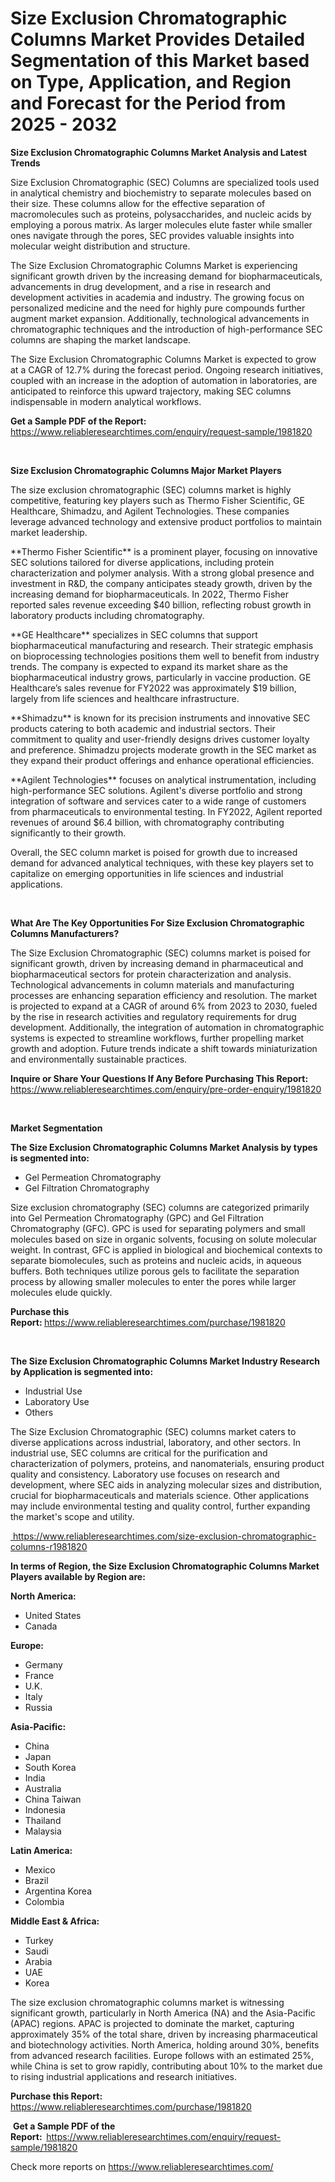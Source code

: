 <p><h1>Size Exclusion Chromatographic Columns Market Provides Detailed Segmentation of this Market based on Type, Application, and Region and Forecast for the Period from 2025 - 2032</h1></p><p><strong>Size Exclusion Chromatographic Columns Market Analysis and Latest Trends</strong></p>
<p><p>Size Exclusion Chromatographic (SEC) Columns are specialized tools used in analytical chemistry and biochemistry to separate molecules based on their size. These columns allow for the effective separation of macromolecules such as proteins, polysaccharides, and nucleic acids by employing a porous matrix. As larger molecules elute faster while smaller ones navigate through the pores, SEC provides valuable insights into molecular weight distribution and structure.</p><p>The Size Exclusion Chromatographic Columns Market is experiencing significant growth driven by the increasing demand for biopharmaceuticals, advancements in drug development, and a rise in research and development activities in academia and industry. The growing focus on personalized medicine and the need for highly pure compounds further augment market expansion. Additionally, technological advancements in chromatographic techniques and the introduction of high-performance SEC columns are shaping the market landscape.</p><p>The Size Exclusion Chromatographic Columns Market is expected to grow at a CAGR of 12.7% during the forecast period. Ongoing research initiatives, coupled with an increase in the adoption of automation in laboratories, are anticipated to reinforce this upward trajectory, making SEC columns indispensable in modern analytical workflows.</p></p>
<p><strong>Get a Sample PDF of the Report:&nbsp;</strong> <a href="https://www.reliableresearchtimes.com/enquiry/request-sample/1981820?utm_campaign=2647&utm_medium=2&utm_source=Github&utm_content=ia&utm_term=02032025&utm_id=size-exclusion-chromatographic-columns">https://www.reliableresearchtimes.com/enquiry/request-sample/1981820</a></p>
<p>&nbsp;</p>
<p><strong>Size Exclusion Chromatographic Columns Major Market Players</strong></p>
<p><p>The size exclusion chromatographic (SEC) columns market is highly competitive, featuring key players such as Thermo Fisher Scientific, GE Healthcare, Shimadzu, and Agilent Technologies. These companies leverage advanced technology and extensive product portfolios to maintain market leadership.</p><p>**Thermo Fisher Scientific** is a prominent player, focusing on innovative SEC solutions tailored for diverse applications, including protein characterization and polymer analysis. With a strong global presence and investment in R&D, the company anticipates steady growth, driven by the increasing demand for biopharmaceuticals. In 2022, Thermo Fisher reported sales revenue exceeding $40 billion, reflecting robust growth in laboratory products including chromatography.</p><p>**GE Healthcare** specializes in SEC columns that support biopharmaceutical manufacturing and research. Their strategic emphasis on bioprocessing technologies positions them well to benefit from industry trends. The company is expected to expand its market share as the biopharmaceutical industry grows, particularly in vaccine production. GE Healthcare’s sales revenue for FY2022 was approximately $19 billion, largely from life sciences and healthcare infrastructure.</p><p>**Shimadzu** is known for its precision instruments and innovative SEC products catering to both academic and industrial sectors. Their commitment to quality and user-friendly designs drives customer loyalty and preference. Shimadzu projects moderate growth in the SEC market as they expand their product offerings and enhance operational efficiencies.</p><p>**Agilent Technologies** focuses on analytical instrumentation, including high-performance SEC solutions. Agilent's diverse portfolio and strong integration of software and services cater to a wide range of customers from pharmaceuticals to environmental testing. In FY2022, Agilent reported revenues of around $6.4 billion, with chromatography contributing significantly to their growth.</p><p>Overall, the SEC column market is poised for growth due to increased demand for advanced analytical techniques, with these key players set to capitalize on emerging opportunities in life sciences and industrial applications.</p></p>
<p>&nbsp;</p>
<p><strong>What Are The Key Opportunities For Size Exclusion Chromatographic Columns Manufacturers?</strong></p>
<p><p>The Size Exclusion Chromatographic (SEC) columns market is poised for significant growth, driven by increasing demand in pharmaceutical and biopharmaceutical sectors for protein characterization and analysis. Technological advancements in column materials and manufacturing processes are enhancing separation efficiency and resolution. The market is projected to expand at a CAGR of around 6% from 2023 to 2030, fueled by the rise in research activities and regulatory requirements for drug development. Additionally, the integration of automation in chromatographic systems is expected to streamline workflows, further propelling market growth and adoption. Future trends indicate a shift towards miniaturization and environmentally sustainable practices.</p></p>
<p><strong>Inquire or Share Your Questions If Any Before Purchasing This Report:</strong> <a href="https://www.reliableresearchtimes.com/enquiry/pre-order-enquiry/1981820?utm_campaign=2647&utm_medium=2&utm_source=Github&utm_content=ia&utm_term=02032025&utm_id=size-exclusion-chromatographic-columns">https://www.reliableresearchtimes.com/enquiry/pre-order-enquiry/1981820</a></p>
<p>&nbsp;</p>
<p><strong>Market Segmentation</strong></p>
<p><strong>The Size Exclusion Chromatographic Columns Market Analysis by types is segmented into:</strong></p>
<p><ul><li>Gel Permeation Chromatography</li><li>Gel Filtration Chromatography</li></ul></p>
<p><p>Size exclusion chromatography (SEC) columns are categorized primarily into Gel Permeation Chromatography (GPC) and Gel Filtration Chromatography (GFC). GPC is used for separating polymers and small molecules based on size in organic solvents, focusing on solute molecular weight. In contrast, GFC is applied in biological and biochemical contexts to separate biomolecules, such as proteins and nucleic acids, in aqueous buffers. Both techniques utilize porous gels to facilitate the separation process by allowing smaller molecules to enter the pores while larger molecules elude quickly.</p></p>
<p><strong>Purchase this Report:&nbsp;</strong><a href="https://www.reliableresearchtimes.com/purchase/1981820?utm_campaign=2647&utm_medium=2&utm_source=Github&utm_content=ia&utm_term=02032025&utm_id=size-exclusion-chromatographic-columns">https://www.reliableresearchtimes.com/purchase/1981820</a></p>
<p>&nbsp;</p>
<p><strong>The Size Exclusion Chromatographic Columns Market Industry Research by Application is segmented into:</strong></p>
<p><ul><li>Industrial Use</li><li>Laboratory Use</li><li>Others</li></ul></p>
<p><p>The Size Exclusion Chromatographic (SEC) columns market caters to diverse applications across industrial, laboratory, and other sectors. In industrial use, SEC columns are critical for the purification and characterization of polymers, proteins, and nanomaterials, ensuring product quality and consistency. Laboratory use focuses on research and development, where SEC aids in analyzing molecular sizes and distribution, crucial for biopharmaceuticals and materials science. Other applications may include environmental testing and quality control, further expanding the market's scope and utility.</p></p>
<p><a href="https://www.reliableresearchtimes.com/size-exclusion-chromatographic-columns-r1981820?utm_campaign=2647&utm_medium=2&utm_source=Github&utm_content=ia&utm_term=02032025&utm_id=size-exclusion-chromatographic-columns">&nbsp;https://www.reliableresearchtimes.com/size-exclusion-chromatographic-columns-r1981820</a></p>
<p><strong>In terms of Region, the Size Exclusion Chromatographic Columns Market Players available by Region are:</strong></p>
<p>
    <p> <strong> North America: </strong>
        <ul>
            <li>United States</li>
            <li>Canada</li>
        </ul>
        </p> 
    <p> <strong> Europe: </strong>
        <ul>
            <li>Germany</li>
            <li>France</li>
            <li>U.K.</li>
            <li>Italy</li>
            <li>Russia</li>
        </ul>
        </p> 
    <p> <strong> Asia-Pacific: </strong>
        <ul>
            <li>China</li>
            <li>Japan</li>
            <li>South Korea</li>
            <li>India</li>
            <li>Australia</li>
            <li>China Taiwan</li>
            <li>Indonesia</li>
            <li>Thailand</li>
            <li>Malaysia</li>
        </ul>
        </p> 
    <p> <strong> Latin America: </strong>
        <ul>
            <li>Mexico</li>
            <li>Brazil</li>
            <li>Argentina Korea</li>
            <li>Colombia</li>
        </ul>
        </p> 
    <p> <strong> Middle East & Africa: </strong>
        <ul>
            <li>Turkey</li>
            <li>Saudi</li>
            <li>Arabia</li>
            <li>UAE</li>
            <li>Korea</li>
        </ul>
    </p>
    </p>
<p><p>The size exclusion chromatographic columns market is witnessing significant growth, particularly in North America (NA) and the Asia-Pacific (APAC) regions. APAC is projected to dominate the market, capturing approximately 35% of the total share, driven by increasing pharmaceutical and biotechnology activities. North America, holding around 30%, benefits from advanced research facilities. Europe follows with an estimated 25%, while China is set to grow rapidly, contributing about 10% to the market due to rising industrial applications and research initiatives.</p></p>
<p><strong>Purchase this Report: </strong><a href="https://www.reliableresearchtimes.com/purchase/1981820?utm_campaign=2647&utm_medium=2&utm_source=Github&utm_content=ia&utm_term=02032025&utm_id=size-exclusion-chromatographic-columns">https://www.reliableresearchtimes.com/purchase/1981820</a></p>
<p>&nbsp;<strong>Get a Sample PDF of the Report:&nbsp;&nbsp;</strong><a href="https://www.reliableresearchtimes.com/enquiry/request-sample/1981820?utm_campaign=2647&utm_medium=2&utm_source=Github&utm_content=ia&utm_term=02032025&utm_id=size-exclusion-chromatographic-columns">https://www.reliableresearchtimes.com/enquiry/request-sample/1981820</a></p>
<p><strong></strong></p>
<p>Check more reports on <a href="https://www.reliableresearchtimes.com/?utm_campaign=2647&utm_medium=2&utm_source=Github&utm_content=ia&utm_term=02032025&utm_id=size-exclusion-chromatographic-columns">https://www.reliableresearchtimes.com/</a></p>
